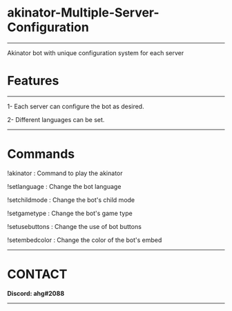 # akinator-Multiple-Server-Configuration
****

Akinator bot with unique configuration system for each server

# __Features__

****

1- Each server can configure the bot as desired.

2- Different languages can be set.

****

# __Commands__

!akinator : Command to play the akinator

!setlanguage : Change the bot language

!setchildmode : Change the bot's child mode

!setgametype : Change the bot's game type

!setusebuttons : Change the use of bot buttons

!setembedcolor : Change the color of the bot's embed

****

# __CONTACT__

__Discord: ahg#2088__    
****
